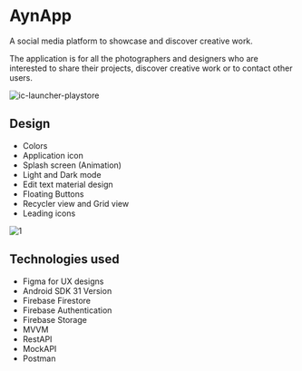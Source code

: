 # **AynApp**
A social media platform to showcase and discover creative work.

The application is for all the photographers and designers who are interested to share their projects, discover creative work or to contact other users.

<img src="https://i.ibb.co/n1k8GcG/ic-launcher-playstore.png" alt="ic-launcher-playstore" border="0">

## Design
- Colors
- Application icon
- Splash screen (Animation)
- Light and Dark mode
- Edit text material design
- Floating Buttons
- Recycler view and Grid view
- Leading icons

<img src="https://i.ibb.co/dgMjk4k/1.png" alt="1" border="0">

## Technologies used
- Figma for UX designs
- Android SDK 31 Version
- Firebase Firestore
- Firebase Authentication
- Firebase Storage
- MVVM
- RestAPI
- MockAPI
- Postman

